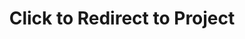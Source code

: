 ---
layout: post
title: Click to Redirect to Project
description: Scalar Project Page
redirect: https://scalar.usc.edu/works/gamedesigndude/index
---